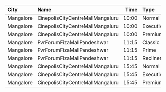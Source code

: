 | City      | Name                             |  Time | Type      | Price | Capacity | Booked |
| :-------- | :------------------------------- | ----: | :-------- | ----: | -------: | -----: |
| Mangalore | CinepolisCityCentreMallMangaluru | 10:00 | Normal    |  150₹ |       13 |      0 |
| Mangalore | CinepolisCityCentreMallMangaluru | 10:00 | Executive |  150₹ |       67 |      0 |
| Mangalore | CinepolisCityCentreMallMangaluru | 10:00 | Premium   |  150₹ |       29 |      0 |
| Mangalore | PvrForumFizaMallPandeshwar       | 11:15 | Classic   |  150₹ |       63 |      0 |
| Mangalore | PvrForumFizaMallPandeshwar       | 11:15 | Prime     |  150₹ |       20 |      9 |
| Mangalore | PvrForumFizaMallPandeshwar       | 11:15 | Recliner  |  300₹ |        6 |      0 |
| Mangalore | CinepolisCityCentreMallMangaluru | 15:45 | Normal    |  150₹ |       13 |      0 |
| Mangalore | CinepolisCityCentreMallMangaluru | 15:45 | Executive |  150₹ |       67 |      2 |
| Mangalore | CinepolisCityCentreMallMangaluru | 15:45 | Premium   |  150₹ |       29 |      2 |